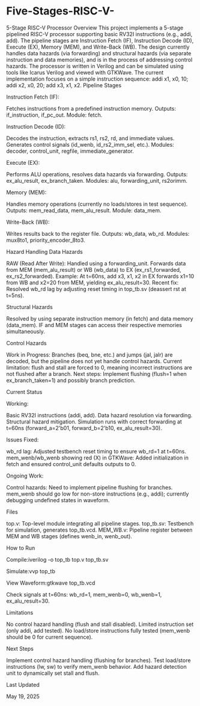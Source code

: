 # Five-Stages-RISC-V-
5-Stage RISC-V Processor
Overview
This project implements a 5-stage pipelined RISC-V processor supporting basic RV32I instructions (e.g., addi, add). The pipeline stages are Instruction Fetch (IF), Instruction Decode (ID), Execute (EX), Memory (MEM), and Write-Back (WB). The design currently handles data hazards (via forwarding) and structural hazards (via separate instruction and data memories), and is in the process of addressing control hazards.
The processor is written in Verilog and can be simulated using tools like Icarus Verilog and viewed with GTKWave. The current implementation focuses on a simple instruction sequence: addi x1, x0, 10; addi x2, x0, 20; add x3, x1, x2.
Pipeline Stages

Instruction Fetch (IF):

Fetches instructions from a predefined instruction memory.
Outputs: if_instruction, if_pc_out.
Module: fetch.


Instruction Decode (ID):

Decodes the instruction, extracts rs1, rs2, rd, and immediate values.
Generates control signals (id_wenb, id_rs2_imm_sel, etc.).
Modules: decoder, control_unit, regfile, immediate_generator.


Execute (EX):

Performs ALU operations, resolves data hazards via forwarding.
Outputs: ex_alu_result, ex_branch_taken.
Modules: alu, forwarding_unit, rs2orimm.


Memory (MEM):

Handles memory operations (currently no loads/stores in test sequence).
Outputs: mem_read_data, mem_alu_result.
Module: data_mem.


Write-Back (WB):

Writes results back to the register file.
Outputs: wb_data, wb_rd.
Modules: mux8to1, priority_encoder_8to3.



Hazard Handling
Data Hazards

RAW (Read After Write): Handled using a forwarding_unit.
Forwards data from MEM (mem_alu_result) or WB (wb_data) to EX (ex_rs1_forwarded, ex_rs2_forwarded).
Example: At t=60ns, add x3, x1, x2 in EX forwards x1=10 from WB and x2=20 from MEM, yielding ex_alu_result=30.
Recent fix: Resolved wb_rd lag by adjusting reset timing in top_tb.sv (deassert rst at t=5ns).



Structural Hazards

Resolved by using separate instruction memory (in fetch) and data memory (data_mem).
IF and MEM stages can access their respective memories simultaneously.



Control Hazards

Work in Progress:
Branches (beq, bne, etc.) and jumps (jal, jalr) are decoded, but the pipeline does not yet handle control hazards.
Current limitation: flush and stall are forced to 0, meaning incorrect instructions are not flushed after a branch.
Next steps: Implement flushing (flush=1 when ex_branch_taken=1) and possibly branch prediction.



Current Status

Working:

Basic RV32I instructions (addi, add).
Data hazard resolution via forwarding.
Structural hazard mitigation.
Simulation runs with correct forwarding at t=60ns (forward_a=2'b01, forward_b=2'b10, ex_alu_result=30).


Issues Fixed:

wb_rd lag: Adjusted testbench reset timing to ensure wb_rd=1 at t=60ns.
mem_wenb/wb_wenb showing red (X) in GTKWave: Added initialization in fetch and ensured control_unit defaults outputs to 0.


Ongoing Work:

Control hazards: Need to implement pipeline flushing for branches.
mem_wenb should go low for non-store instructions (e.g., addi); currently debugging undefined states in waveform.



Files

top.v: Top-level module integrating all pipeline stages.
top_tb.sv: Testbench for simulation, generates top_tb.vcd.
MEM_WB.v: Pipeline register between MEM and WB stages (defines wenb_in, wenb_out).

How to Run

Compile:iverilog -o top_tb top.v top_tb.sv


Simulate:vvp top_tb


View Waveform:gtkwave top_tb.vcd


Check signals at t=60ns: wb_rd=1, mem_wenb=0, wb_wenb=1, ex_alu_result=30.



Limitations

No control hazard handling (flush and stall disabled).
Limited instruction set (only addi, add tested).
No load/store instructions fully tested (mem_wenb should be 0 for current sequence).

Next Steps

Implement control hazard handling (flushing for branches).
Test load/store instructions (lw, sw) to verify mem_wenb behavior.
Add hazard detection unit to dynamically set stall and flush.

Last Updated

May 19, 2025

